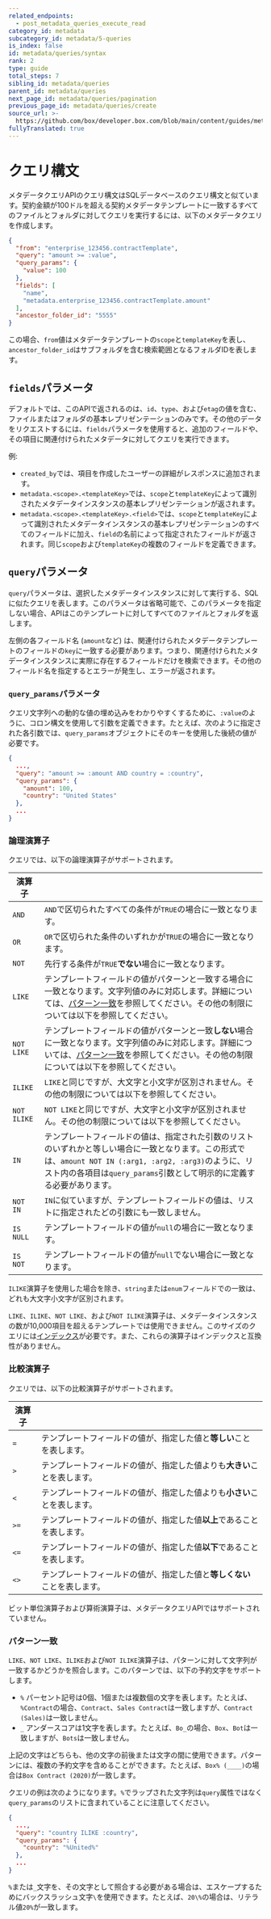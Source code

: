 ```yaml
---
related_endpoints:
  - post_metadata_queries_execute_read
category_id: metadata
subcategory_id: metadata/5-queries
is_index: false
id: metadata/queries/syntax
rank: 2
type: guide
total_steps: 7
sibling_id: metadata/queries
parent_id: metadata/queries
next_page_id: metadata/queries/pagination
previous_page_id: metadata/queries/create
source_url: >-
  https://github.com/box/developer.box.com/blob/main/content/guides/metadata/5-queries/2-syntax.md
fullyTranslated: true
---
```

# クエリ構文

メタデータクエリAPIのクエリ構文はSQLデータベースのクエリ構文と似ています。契約金額が100ドルを超える契約メタデータテンプレートに一致するすべてのファイルとフォルダに対してクエリを実行するには、以下のメタデータクエリを作成します。

```json
{
  "from": "enterprise_123456.contractTemplate",
  "query": "amount >= :value",
  "query_params": {
    "value": 100
  },
  "fields": [
    "name",
    "metadata.enterprise_123456.contractTemplate.amount"
  ],
  "ancestor_folder_id": "5555"
}

```

この場合、`from`値はメタデータテンプレートの`scope`と`templateKey`を表し、`ancestor_folder_id`はサブフォルダを含む検索範囲となるフォルダIDを表します。

## `fields`パラメータ

デフォルトでは、このAPIで返されるのは、`id`、`type`、および`etag`の値を含む、ファイルまたはフォルダの基本レプリゼンテーションのみです。その他のデータをリクエストするには、`fields`パラメータを使用すると、追加のフィールドや、その項目に関連付けられたメタデータに対してクエリを実行できます。

例:

* `created_by`では、項目を作成したユーザーの詳細がレスポンスに追加されます。
* `metadata.<scope>.<templateKey>`では、`scope`と`templateKey`によって識別されたメタデータインスタンスの基本レプリゼンテーションが返されます。
* `metadata.<scope>.<templateKey>.<field>`では、`scope`と`templateKey`によって識別されたメタデータインスタンスの基本レプリゼンテーションのすべてのフィールドに加え、`field`の名前によって指定されたフィールドが返されます。同じ`scope`および`templateKey`の複数のフィールドを定義できます。

## `query`パラメータ

`query`パラメータは、選択したメタデータインスタンスに対して実行する、SQLに似たクエリを表します。このパラメータは省略可能で、このパラメータを指定しない場合、APIはこのテンプレートに対してすべてのファイルとフォルダを返します。

左側の各フィールド名 (`amount`など) は、関連付けられたメタデータテンプレートのフィールドの`key`に一致する必要があります。つまり、関連付けられたメタデータインスタンスに実際に存在するフィールドだけを検索できます。その他のフィールド名を指定するとエラーが発生し、エラーが返されます。

### `query_params`パラメータ

クエリ文字列への動的な値の埋め込みをわかりやすくするために、`:value`のように、コロン構文を使用して引数を定義できます。たとえば、次のように指定された各引数では、`query_params`オブジェクトにそのキーを使用した後続の値が必要です。

```json
{
  ...,
  "query": "amount >= :amount AND country = :country",
  "query_params": {
    "amount": 100,
    "country": "United States"
  },
  ...
}

```

### 論理演算子

クエリでは、以下の論理演算子がサポートされます。

<!-- i18n-enable localize-links -->

<!-- markdownlint-disable line-length -->

| 演算子         |                                                                                                                                             |
| ----------- | ------------------------------------------------------------------------------------------------------------------------------------------- |
| `AND`       | `AND`で区切られたすべての条件が`TRUE`の場合に一致となります。                                                                                                        |
| `OR`        | `OR`で区切られた条件のいずれかが`TRUE`の場合に一致となります。                                                                                                        |
| `NOT`       | 先行する条件が`TRUE`**でない**場合に一致となります。                                                                                                             |
| `LIKE`      | テンプレートフィールドの値がパターンと一致する場合に一致となります。文字列値のみに対応します。詳細については、[パターン一致](#pattern-matching)を参照してください。その他の制限については以下を参照してください。                         |
| `NOT LIKE`  | テンプレートフィールドの値がパターンと一致**しない**場合に一致となります。文字列値のみに対応します。詳細については、[パターン一致](#pattern-matching)を参照してください。その他の制限については以下を参照してください。                    |
| `ILIKE`     | `LIKE`と同じですが、大文字と小文字が区別されません。その他の制限については以下を参照してください。                                                                                        |
| `NOT ILIKE` | `NOT LIKE`と同じですが、大文字と小文字が区別されません。その他の制限については以下を参照してください。                                                                                    |
| `IN`        | テンプレートフィールドの値は、指定された引数のリストのいずれかと等しい場合に一致となります。この形式では、`amount NOT IN (:arg1, :arg2, :arg3)`のように、リスト内の各項目は`query_params`引数として明示的に定義する必要があります。 |
| `NOT IN`    | `IN`に似ていますが、テンプレートフィールドの値は、リストに指定されたどの引数にも一致しません。                                                                                           |
| `IS NULL`   | テンプレートフィールドの値が`null`の場合に一致となります。                                                                                                            |
| `IS NOT`    | テンプレートフィールドの値が`null`でない場合に一致となります。                                                                                                          |

<!-- markdownlint-enable line-length -->

<!-- i18n-disable localize-links -->

<Message notice>

`ILIKE`演算子を使用した場合を除き、`string`または`enum`フィールドでの一致は、どれも大文字小文字が区別されます。

</Message>

<Message warning>

`LIKE`、`ILIKE`、`NOT LIKE`、および`NOT ILIKE`演算子は、メタデータインスタンスの数が10,000項目を超えるテンプレートでは使用できません。このサイズのクエリには[インデックス](g://metadata/queries/indexes)が必要です。また、これらの演算子はインデックスと互換性がありません。

</Message>

### 比較演算子

クエリでは、以下の比較演算子がサポートされます。

<!-- markdownlint-disable line-length -->

| 演算子  |                                        |
| ---- | -------------------------------------- |
| `=`  | テンプレートフィールドの値が、指定した値と**等しい**ことを表します。   |
| `>`  | テンプレートフィールドの値が、指定した値よりも**大きい**ことを表します。 |
| `<`  | テンプレートフィールドの値が、指定した値よりも**小さい**ことを表します。 |
| `>=` | テンプレートフィールドの値が、指定した値**以上**であることを表します。  |
| `<=` | テンプレートフィールドの値が、指定した値**以下**であることを表します。  |
| `<>` | テンプレートフィールドの値が、指定した値と**等しくない**ことを表します。 |

<!-- markdownlint-enable line-length -->

<Message warning>

ビット単位演算子および算術演算子は、メタデータクエリAPIではサポートされていません。

</Message>

### パターン一致

`LIKE`、`NOT LIKE`、`ILIKE`および`NOT ILIKE`演算子は、パターンに対して文字列が一致するかどうかを照合します。このパターンでは、以下の予約文字をサポートします。

* `%` パーセント記号は0個、1個または複数個の文字を表します。たとえば、`%Contract`の場合、`Contract`、`Sales Contract`は一致しますが、`Contract (Sales)`は一致しません。
* `_` アンダースコアは1文字を表します。たとえば、`Bo_`の場合、`Box`、`Bot`は一致しますが、`Bots`は一致しません。

上記の文字はどちらも、他の文字の前後または文字の間に使用できます。パターンには、複数の予約文字を含めることができます。たとえば、`Box% (____)`の場合は`Box Contract (2020)`が一致します。

クエリの例は次のようになります。`%`でラップされた文字列は`query`属性ではなく`query_params`のリストに含まれていることに注意してください。

```json
{
  ...,
  "query": "country ILIKE :country",
  "query_params": {
    "country": "%United%"
  },
  ...
}

```

<Message notice>

`%`または`_`文字を、その文字として照合する必要がある場合は、エスケープするためにバックスラッシュ文字`\`を使用できます。たとえば、`20\%`の場合は、リテラル値`20%`が一致します。

</Message>
